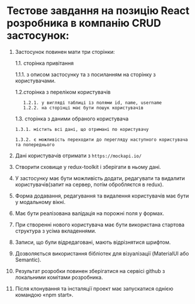 # Тестове завдання на позицію React розробника в компанію CRUD застосунок:

1.  Застосунок повинен мати три сторінки:

    1.1. сторінка привітання

    1.1.1. з описом застосунку та з посиланням на сторінку з користувачами.

    1.2.сторінка з переліком користувачів

           1.2.1. у вигляді таблиці із полями id, name, username
           1.2.2. на сторінці має бути пошук користувачів

    1.3. сторінка з даними обраного користувача

        1.3.1. містить всі дані, що отримані по користувачу

        1.3.2. є можливість переходити до перегляду наступного користувача та попереднього

2.  Дані користувачів отримати з `https://mockapi.io/`

3.  Створити сховище у redux-toolkit і зберігати в ньому дані.

4.  У застосунку має бути можливість додати, редагувати та видалити
    користувачів(запит на сервер, потім обробляєтся в redux).

5.  Форма додавання, редагування та видалення користувачів має бути у модальному
    вікні.

6.  Має бути реалізована валідація на порожні поля у формах.

7.  При створенні нового користувача має бути використана стартова структура з
    усіма вкладеннями.

8.  Записи, що були відредаговані, мають відрізнятися шрифтом.

9.  Дозволяється використання бібліотек для візуалізації (MaterialUI або
    Semantic).

10. Результат розробки повинен зберігатися на сервісі github з локальними
    комітами розробника.

11. Після клонування та інсталяції проект має запускатися однією командою «npm
    start».
